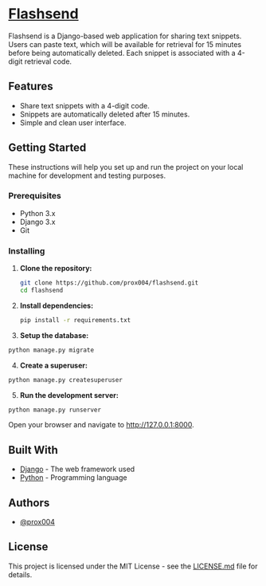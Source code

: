 # [Flashsend](https://flashsend.pythonanywhere.com/)

Flashsend is a Django-based web application for sharing text snippets. Users can paste text, which will be available for retrieval for 15 minutes before being automatically deleted. Each snippet is associated with a 4-digit retrieval code.

## Features

- Share text snippets with a 4-digit code.
- Snippets are automatically deleted after 15 minutes.
- Simple and clean user interface.

## Getting Started

These instructions will help you set up and run the project on your local machine for development and testing purposes.

### Prerequisites

- Python 3.x
- Django 3.x
- Git

### Installing

1. **Clone the repository:**

   ```bash
   git clone https://github.com/prox004/flashsend.git
   cd flashsend

2. **Install dependencies:**

    ```bash
    pip install -r requirements.txt
    ```

3. **Setup the database:**

```bash
python manage.py migrate
```

4. **Create a superuser:**

```bash
python manage.py createsuperuser
```

5. **Run the development server:**

```bash
python manage.py runserver
```
Open your browser and navigate to http://127.0.0.1:8000.


## Built With
- [Django](https://www.djangoproject.com/) - The web framework used
- [Python](https://www.python.org/) - Programming language



## Authors

- [@prox004](https://github.com/prox004)


## License

This project is licensed under the MIT License - see the [LICENSE.md](https://github.com/prox004/flashsend/blob/main/LICENSE) file for details.

